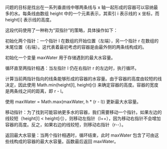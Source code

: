 问题的目标是找出在一系列垂直线中哪两条线与 x 轴一起形成的容器可以容纳最多的水。每条线由数组 height 中的一个元素表示，其索引 i 表示线的 x 坐标，而 height[i] 表示线的高度。

这段代码使用了一种称为“双指针”的策略，具体操作如下：

初始化两个指针：一个指针 l 在数组的开始位置（左端），另一个指针 r 在数组的末尾位置（右端）。这代表着最初考虑的容器是由最外侧的两条线构成的。

初始化一个变量 maxWater 用于存储遇到的最大水容量。

循环直至两指针相遇：当左指针 l 仍在右指针 r 的左边时，执行循环。

计算当前两指针指向的线条能够形成的容器的水容量。由于容器的高度由较短的线决定，因此使用 Math.min(height[l], height[r]) 来确定容器的高度。容器的宽度是两条线之间的距离，即 r - l。

使用 maxWater = Math.max(maxWater, h * (r - l)) 更新最大水容量。

移动指针：为了找到可能容纳更多水的容器，我们需要移动一个指针。如果左边的线较短（height[l] < height[r]），则移动左指针（l++），因为移动右指针不会增加容器的高度。反之，如果右边的线较短，则移动右指针（r--）。

返回最大水容量：当两个指针相遇时，循环结束，此时 maxWater 包含了可由这些线构成的容器的最大水容量。函数最后返回 maxWater。
